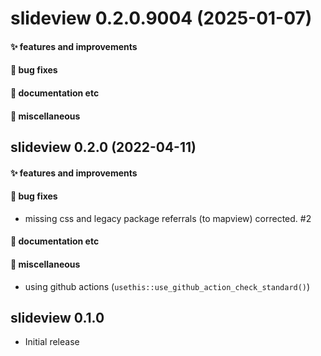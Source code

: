 # slideview 0.2.0.9004 (2025-01-07)

#### ✨ features and improvements

#### 🐛 bug fixes

#### 💬 documentation etc

#### 🍬 miscellaneous


## slideview 0.2.0 (2022-04-11)

#### ✨ features and improvements

#### 🐛 bug fixes

  * missing css and legacy package referrals (to mapview) corrected. #2

#### 💬 documentation etc

#### 🍬 miscellaneous

  * using github actions (`usethis::use_github_action_check_standard()`)


## slideview 0.1.0

* Initial release
